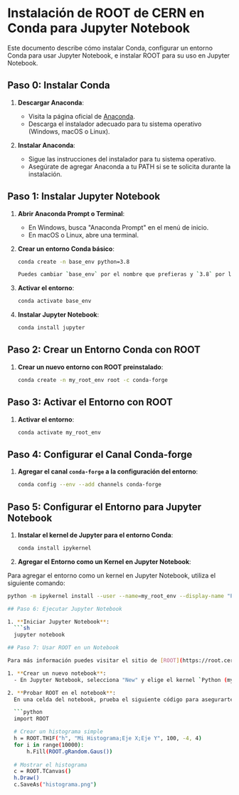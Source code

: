
# Instalación de ROOT de CERN en Conda para Jupyter Notebook

Este documento describe cómo instalar Conda, configurar un entorno Conda para usar Jupyter Notebook, e instalar ROOT para su uso en Jupyter Notebook.

## Paso 0: Instalar Conda

1. **Descargar Anaconda**:
   - Visita la página oficial de [Anaconda](https://www.anaconda.com/products/distribution#download-section).
   - Descarga el instalador adecuado para tu sistema operativo (Windows, macOS o Linux).

2. **Instalar Anaconda**:
   - Sigue las instrucciones del instalador para tu sistema operativo.
   - Asegúrate de agregar Anaconda a tu PATH si se te solicita durante la instalación.

## Paso 1: Instalar Jupyter Notebook

1. **Abrir Anaconda Prompt o Terminal**:
   - En Windows, busca "Anaconda Prompt" en el menú de inicio.
   - En macOS o Linux, abre una terminal.

2. **Crear un entorno Conda básico**:
   ```sh
   conda create -n base_env python=3.8
   
   Puedes cambiar `base_env` por el nombre que prefieras y `3.8` por la versión de Python que necesites.

3. **Activar el entorno**:
   ```sh
   conda activate base_env
4. **Instalar Jupyter Notebook**:
    ```sh
   conda install jupyter

## Paso 2: Crear un Entorno Conda con ROOT

1. **Crear un nuevo entorno con ROOT preinstalado**:
   ```sh
   conda create -n my_root_env root -c conda-forge
   
## Paso 3: Activar el Entorno con ROOT

1. **Activar el entorno**:
   ```sh
   conda activate my_root_env
   
## Paso 4: Configurar el Canal Conda-forge

1. **Agregar el canal `conda-forge` a la configuración del entorno**:
   ```sh
   conda config --env --add channels conda-forge

## Paso 5: Configurar el Entorno para Jupyter Notebook

1. **Instalar el kernel de Jupyter para el entorno Conda**:
   ```sh
   conda install ipykernel

2. **Agregar el Entorno como un Kernel en Jupyter Notebook**:

Para agregar el entorno como un kernel en Jupyter Notebook, utiliza el siguiente comando:


 ```sh
python -m ipykernel install --user --name=my_root_env --display-name "Python (my_root_env)"

## Paso 6: Ejecutar Jupyter Notebook

1. **Iniciar Jupyter Notebook**:
   ```sh
   jupyter notebook

## Paso 7: Usar ROOT en un Notebook

Para más información puedes visitar el sitio de [ROOT](https://root.cern/)

1. **Crear un nuevo notebook**:
   - En Jupyter Notebook, selecciona "New" y elige el kernel `Python (my_root_env)` que creaste.

2. **Probar ROOT en el notebook**:
   En una celda del notebook, prueba el siguiente código para asegurarte de que ROOT esté funcionando:

   ```python
   import ROOT

   # Crear un histograma simple
   h = ROOT.TH1F("h", "Mi Histograma;Eje X;Eje Y", 100, -4, 4)
   for i in range(10000):
       h.Fill(ROOT.gRandom.Gaus())
   
   # Mostrar el histograma
   c = ROOT.TCanvas()
   h.Draw()
   c.SaveAs("histograma.png")

   
   
   
   
   
